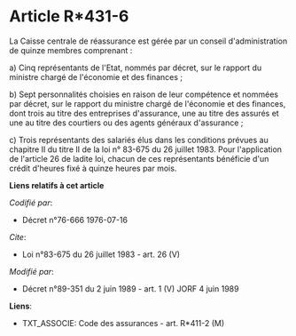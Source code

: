 # Article R*431-6

La Caisse centrale de réassurance est gérée par un conseil d'administration de quinze membres comprenant :

a) Cinq représentants de l'Etat, nommés par décret, sur le rapport du ministre chargé de l'économie et des finances ;

b) Sept personnalités choisies en raison de leur compétence et nommées par décret, sur le rapport du ministre chargé de
l'économie et des finances, dont trois au titre des entreprises d'assurance, une au titre des assurés et une au titre des
courtiers ou des agents généraux d'assurance ;

c) Trois représentants des salariés élus dans les conditions prévues au chapitre II du titre II de la loi n° 83-675 du 26
juillet 1983. Pour l'application de l'article 26 de ladite loi, chacun de ces représentants bénéficie d'un crédit d'heures
fixé à quinze heures par mois.

**Liens relatifs à cet article**

_Codifié par_:

  - Décret n°76-666 1976-07-16

_Cite_:

  - Loi n°83-675 du 26 juillet 1983 - art. 26 (V)

_Modifié par_:

  - Décret n°89-351 du 2 juin 1989 - art. 1 (V) JORF 4 juin 1989

**Liens**:

  - TXT_ASSOCIE: Code des assurances - art. R*411-2 (M)

